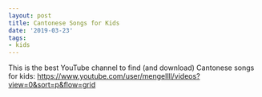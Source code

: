 ```yaml
---
layout: post
title: Cantonese Songs for Kids
date: '2019-03-23'
tags:
- kids
---
```


This is the best YouTube channel to find (and download) Cantonese songs for kids: https://www.youtube.com/user/mengellll/videos?view=0&sort=p&flow=grid